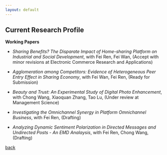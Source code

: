 ```yaml
---
layout: default
---
```


## Current Research Profile
**Working Papers**

* _Sharing Benefits? The Disparate Impact of Home-sharing Platform on Industrial and Social Development_, with Fei Ren, Fei Wan, (Accept with minor revisions at Electronic Commerce Research and Applications)

* _Agglomeration among Competitors: Evidence of Heterogeneous Peer Entry Effect in Sharing Economy_, with Fei Wan, Fei Ren, (Ready for Submission)

* _Beauty and Trust: An Experimental Study of Digital Photo Enhancement_, with Chong Wang, Xiaoquan Zhang, Tao Lu, (Under review at Management Science)

* _Investigating the Omnichannel Synergy in Platform Omnichannel Business_, with Fei Ren, (Drafting)

* _Analyzing Dynamic Sentiment Polarization in Directed Messages and Undirected Posts - An EMD Analaysis_, with Fei Ren, Chong Wang, (Drafting)

[back](./)
